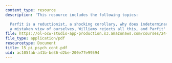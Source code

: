 ```yaml
---
content_type: resource
description: 'This resource includes the following topics:

  Parfit is a reductionist, a shocking corollary, why does indeterminacy follow?,
  a mistaken view of ourselves, Williams rejects all this, and Parfit''s reply.'
file: https://ol-ocw-studio-app-production.s3.amazonaws.com/courses/24-03-relativism-reason-and-reality-spring-2005/ac105faba41bbe36d2be200e77e99594_l5_pi_psych_cont.pdf
file_type: application/pdf
resourcetype: Document
title: l5_pi_psych_cont.pdf
uid: ac105fab-a41b-be36-d2be-200e77e99594
---
```

